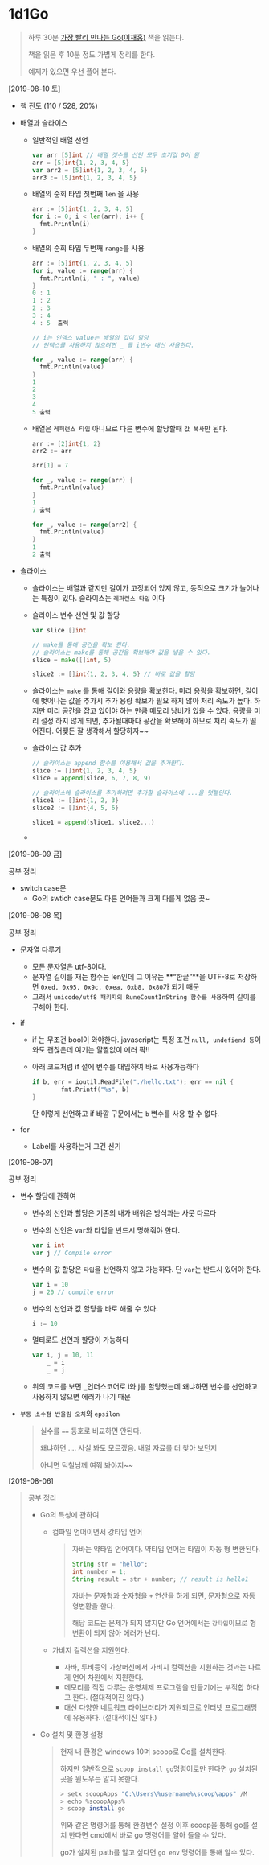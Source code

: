 # 1d1Go

> 하루 30분 [가장 빨리 만나는 Go(이재홍)](http://pyrasis.com/go.html) 책을 읽는다.
>
> 책을 읽은 후 10분 정도 가볍게 정리를 한다.
>
> 예제가 있으면 우선 풀어 본다.



[2019-08-10 토]

- 책 진도 (110 / 528, 20%)

- 배열과 슬라이스

  - 일반적인 배열 선언

    ```go
    var arr [5]int // 배열 갯수를 선언 모두 초기값 0이 됨
    arr = [5]int{1, 2, 3, 4, 5}
    var arr2 = [5]int{1, 2, 3, 4, 5}
    arr3 := [5]int{1, 2, 3, 4, 5}
    ```

  - 배열의 순회 타입 첫번째 `len` 을 사용

    ```go
    arr := [5]int{1, 2, 3, 4, 5}
    for i := 0; i < len(arr); i++ {
      fmt.Println(i)
    }
    ```

  - 배열의 순회 타입 두번째 `range`를 사용

    ```go
    arr := [5]int{1, 2, 3, 4, 5}
    for i, value := range(arr) {
      fmt.Println(i, " : ", value)
    }
    0 : 1
    1 : 2
    2 : 3
    3 : 4
    4 : 5  출력
    
    // i는 인덱스 value는 배열의 값이 할당
    // 인덱스를 사용하지 않으려면 _ 를 i변수 대신 사용한다.
    
    for _, value := range(arr) {
      fmt.Println(value)
    }
    1
    2
    3
    4
    5 출력
    ```

  - 배열은 `레퍼런스 타입` 아니므로 다른 변수에 할당할때 `값 복사`만 된다.

    ```go
    arr := [2]int{1, 2}
    arr2 := arr
    
    arr[1] = 7
    
    for _, value := range(arr) {
      fmt.Println(value)
    }
    1
    7 출력
    
    for _, value := range(arr2) {
      fmt.Println(value)
    }
    1
    2 출력
    ```

- 슬라이스

  - 슬라이스는 배열과 같지만 길이가 고정되어 있지 않고, 동적으로 크기가 늘어나는 특징이 있다.
    슬라이스는 `레퍼런스 타입` 이다

  - 슬라이스 변수 선언 및 값 할당

    ```go
    var slice []int
    
    // make를 통해 공간을 확보 한다.
    // 슬라이스는 make를 통해 공간을 확보해야 값을 넣을 수 있다.
    slice = make([]int, 5)
    
    slice2 := []int{1, 2, 3, 4, 5} // 바로 값을 할당
    ```

  - 슬라이스는 `make` 를 통해 길이와 용량을 확보한다. 미리 용량을 확보하면, 길이에 벗어나는 값을 추가시 추가 용량 확보가 필요 하지 않아 처리 속도가 높다. 하지만 미리 공간을 잡고 있어야 하는 만큼 메모리 낭비가 있을 수 있다.
    용량을 미리 설정 하지 않게 되면, 추가될때마다 공간을 확보해야 하므로 처리 속도가 떨어진다.
    어쨎든 잘 생각해서 할당하자~~

  - 슬라이스 값 추가

    ```go
    // 슬라이스는 append 함수를 이용해서 값을 추가한다.
    slice := []int{1, 2, 3, 4, 5}
    slice = append(slice, 6, 7, 8, 9)
    
    // 슬라이스에 슬라이스를 추가하려면 추가할 슬라이스에 ...을 덧붙인다.
    slice1 := []int{1, 2, 3}
    slice2 := []int{4, 5, 6}
    
    slice1 = append(slice1, slice2...)
    ```

    

  -  



[2019-08-09 금] 

공부 정리

- switch case문
  - Go의 swtich case문도 다른 언어들과 크게 다를게 없음 끗~

[2019-08-08 목] 

공부 정리

- 문자열 다루기

  - 모든 문자열은 utf-8이다.
  - 문자열 길이를 재는 함수는 len인데 그 이유는
    **“한글”**을 UTF-8로 저장하면 `0xed, 0x95, 0x9c, 0xea, 0xb8, 0x80`가 되기 때문
  - 그래서 `unicode/utf8 패키지의 RuneCountInString 함수를 사용`하여 길이를 구해야 한다.

- if

  - if 는 무조건 bool이 와야한다. javascript는 특정 조건 `null, undefiend 등`이 와도 괜찮은데
    여기는 얄짤없이 에러 팍!!

  - 아래 코드처럼 if 절에 변수를 대입하여 바로 사용가능하다

    ```go
    if b, err = ioutil.ReadFile("./hello.txt"); err == nil {
    		fmt.Printf("%s", b)
    }
    ```

    단 이렇게 선언하고 if 바깥 구문에서는 `b` 변수를 사용 할 수 없다.

- for

  - Label를 사용하는거 그건 신기

[2019-08-07] 

공부 정리

- 변수 할당에 관하여

  - 변수의 선언과 할당은 기존의 내가 배워온 방식과는 사뭇 다르다

  - 변수의 선언은 `var`와 타입을 반드시 명해줘야 한다.

    ```go
    var i int
    var j // Compile error
    ```

  - 변수의 값 할당은 `타입`을 선언하지 않고 가능하다. 단 `var`는 반드시 있어야 한다.

    ```go
    var i = 10
    j = 20 // compile error
    ```

  - 변수의 선언과 값 할당을 바로 해줄 수 있다.

    ```go
    i := 10
    ```

  - 멀티로도 선언과 할당이 가능하다

    ```go
    var i, j = 10, 11
    	_ = i
    	_ = j
    ```

  - 위의 코드를 보면 `_`언더스코어로 i와 j를 할당했는데
    왜냐하면 변수를 선언하고 사용하지 않으면 에러가 나기 때문

- `부동 소수점 반올림 오차`와  `epsilon` 

  > 실수를 `==` 등호로 비교하면 안된다.
  >
  > 왜냐하면 .... 사실 봐도 모르겠음. 내일 자료를 더 찾아 보던지 
  >
  > 아니면 덕철님께 여쭤 봐야지~~



[2019-08-06] 

> 공부 정리
>
> - Go의 특성에 관하여
>
>   - 컴파일 언어이면서 강타입 언어
>
>     > 자바는 약타입 언어이다. 약타입 언어는 타입이 자동 형 변환된다.
>     >
>     > ```java
>     > String str = "hello";
>     > int number = 1;
>     > String result = str + number; // result is hello1
>     > ```
>     >
>     > 자바는 문자형과 숫자형을 `+` 연산을 하게 되면, 문자형으로 자동 형변환을 한다.
>     >
>     > 해당 코드는 문제가 되지 않지만 Go 언어에서는 `강타입`이므로 형변환이 되지 않아 에러가 난다.
>
>   - 가비지 컬렉션을 지원한다.
>
>     - 자바, 루비등의 가상머신에서 가비지 컬렉션을 지원하는 것과는 다르게 언어 차원에서 지원한다.
>     - 메모리를 직접 다루는 운영체제 프로그램을 만들기에는 부적합 하다고 한다. (절대적이진 않다.)
>     - 대신 다양한 네트워크 라이브러리가 지원되므로 인터넷 프로그래밍에 유용하다. (절대적이진 않다.)
>
> - Go 설치 및 환경 설정
>
>   > 현재 내 환경은 windows 10며 scoop로 Go를 설치한다.
>   >
>   > 하지만 일반적으로  `scoop install go`명령어로만 한다면 `go` 설치된 곳을 윈도우는 알지 못한다.
>   >
>   > ```bash
>   > > setx scoopApps "C:\Users\%username%\scoop\apps" /M
>   > > echo %scoopApps%
>   > > scoop install go 
>   > ```
>   >
>   > 위와 같은 명령어를 통해 환경변수 설정 이후 scoop을 통해 go를 설치 한다면 cmd에서 바로 go 명령어를 알아 들을 수 있다.
>   >
>   > go가 설치된 path를 알고 싶다면 `go env` 명령어를 통해 알수 있다.